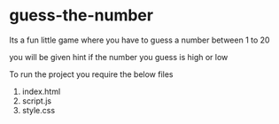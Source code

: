 # guess-the-number

Its a fun little game where you have to guess a number between 1 to 20

you will be given hint if the number you guess is high or low

To run the project you require the below files

1. index.html
2. script.js
3. style.css
